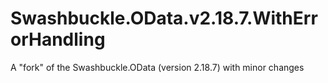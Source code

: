 # Swashbuckle.OData.v2.18.7.WithErrorHandling
A "fork" of the Swashbuckle.OData (version 2.18.7) with minor changes
